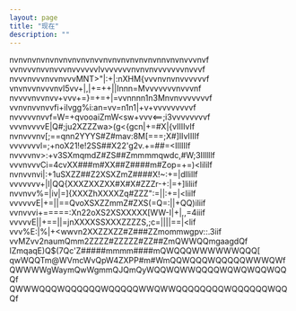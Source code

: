```yaml
---
layout: page
title: "现在"
description: ""
---
```

nvnvnvnvnvnvnvnvnvnvvnvnvnvnvnvnvnnvnvnvvvnvf<br/>
vvnvvvnvvnvvvnvvvvvvIvvvvvvvnvnvnvvvvvvvnvvvf<br/>
nvvvnvvvnvvnvvvMNT>"|:+|:nXHM{vvvnvnvnvvvvvvf<br/>
vnvnvvnvvvnvI5vv+|,|+=++||Innn=Mvvvvvvvnvvvnf<br/>
nvvvvnvvnvv+vvv+=}=+=+|=vvnnnn1n3Mnvnvvvvvvvf<br/>
vvnvnvvnvvfi+ilvgg%i:an=vv=n1n1|+v+vvvvvvvvvf<br/>
nvvvvvnvvf=W=+qvooaiZmW<sw+vvv<==;i3vvvvvvvvf<br/>
vvvnvvvvE|Q#;ju2XZZZwa>(g<{gcn|+=#X|{vIIIIvIf<br/>
nvnvvvnv[;==qnn2YYYS#Z#mav:8M[===;X#]IIvIIIIf<br/>
vvvvvvvl=;+noX21!e!2SS##X22'g2v.+=##=<IIlIIIf<br/>
nvvvvnv>:+v3SXmqmdZ#ZS##Zmmmmqwdc,#W;3Illlllf<br/>
vvvnvvvCi=4cvXX###m#XX##Z####m#Zop=+=)<lililf<br/>
nvnvvnvi|:+1uSXZZ##Z2XSXZmZ####X!~:+=|dllillf<br/>
vvvvvvv+|l|QQ{XXXZXXZXX#X#X#ZZZr-+:|=+]liliif<br/>
nvvnvv%=|iv|=]{XXXZhXXXXZq#ZZZ":=||:+=|<liilf<br/>
vvvvvvE|+=||==QvoXSXZZmmZ#ZXS(=Q=:||+QQ)iliif<br/>
vvnvvvi+=====:Xn22oXS2XSXXXXX[WW-I|+|,,=4iiif<br/>
vvvvvE||+==||=jnXXXXSSXXXZZZZS,;c=||||==|<lif<br/>
vvv%E:|%|+<wwvn2XXZZXZZ#Z###ZZmommwgpv::.3iif<br/>
vvMZvv2naumQmm2ZZZZ#ZZZZZ#ZZ##ZmQWWQQmgaagdQf<br/>
IZmqaqE)Q$(7Qc'Z#####mmmm####mQWQQQWWWWWWQQQ[<br/>
qwWQQTm@WVmcWvQpW4ZXPP#m#WmQQWQQQWQQQQQWWWQWf<br/>
QWWWWgWaymQwWgmmQJQmQyWQQWQWWQQQQWQWQWQQWQQQf<br/>
QWWWQQQWQQQQQQWQQQQQWWQWWQQQQQQQQWQQQQQQWQQQf<br/>

